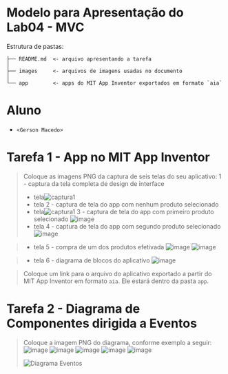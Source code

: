 # Modelo para Apresentação do Lab04 - MVC

Estrutura de pastas:

~~~
├── README.md  <- arquivo apresentando a tarefa
│
├── images     <- arquivos de imagens usadas no documento
│
└── app        <- apps do MIT App Inventor exportados em formato `aia`
~~~

# Aluno
* `<Gerson Macedo>`

# Tarefa 1 - App no MIT App Inventor

> Coloque as imagens PNG da captura de seis telas do seu aplicativo:
>  1 - captura da tela completa de design de interface
> * tela![captura1](https://user-images.githubusercontent.com/96983768/186917307-7b622491-6803-419d-9444-bb2846dde763.PNG)
> * tela 2 - captura de tela do app com nenhum produto selecionado
> * tela![captura1](https://user-images.githubusercontent.com/96983768/186918313-7a237bde-e8aa-48ae-957c-d46fb9c6f3a6.PNG)
 3 - captura de tela do app com primeiro produto selecionado
 ![image](https://user-images.githubusercontent.com/96983768/186919464-7c18d59d-b6c0-4e19-98b7-ea7fef602753.png)
> * tela 4 - captura de tela do app com segundo produto selecionado
> ![image](https://user-images.githubusercontent.com/96983768/186919587-39af58ed-31e9-4f47-a78d-bd6d991d21f7.png)

> * tela 5 - compra de um dos produtos efetivada
> ![image](https://user-images.githubusercontent.com/96983768/186919746-10ccd850-dda1-44f5-9635-6cfe5a0b9a2b.png)
![image](https://user-images.githubusercontent.com/96983768/186921965-5f6004a2-f263-415f-bb7e-7dd56baa3f66.png)

> * tela 6 - diagrama de blocos do aplicativo
>![image](https://user-images.githubusercontent.com/96983768/186922204-a292e011-9cca-4c9c-be90-98e3b3ce6f0c.png)

> Coloque um link para o arquivo do aplicativo exportado a partir do MIT App Inventor em formato `aia`. Ele estará dentro da pasta `app`.

# Tarefa 2 - Diagrama de Componentes dirigida a Eventos

> Coloque a imagem PNG do diagrama, conforme exemplo a seguir:
> ![image](https://user-images.githubusercontent.com/96983768/186937378-4eeb1fa2-6c4e-4a2c-9a37-be6211a12739.png)
> ![image](https://user-images.githubusercontent.com/96983768/186937448-46f3f75e-eb67-47f8-85e7-d86c34a995be.png)
> ![image](https://user-images.githubusercontent.com/96983768/186937538-59243f1c-697c-41e2-b2c9-6b20692904a8.png)
> ![image](https://user-images.githubusercontent.com/96983768/186937648-e181af29-2796-4fa4-ae76-c6de5383670f.png)
>![image](https://user-images.githubusercontent.com/96983768/186937711-48bfa8a7-0c60-4462-a90d-e1e040c56abc.png)
>
> ![Diagrama Eventos](images/mit-app-inventor-events.png)
